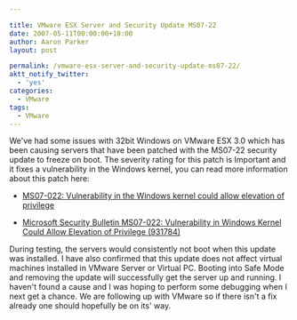 ```yaml
---

title: VMware ESX Server and Security Update MS07-22
date: 2007-05-11T00:00:00+10:00
author: Aaron Parker
layout: post

permalink: /vmware-esx-server-and-security-update-ms07-22/
aktt_notify_twitter:
  - 'yes'
categories:
  - VMware
tags:
  - VMware
---
```

We've had some issues with 32bit Windows on VMware ESX 3.0 which has been causing servers that have been patched with the MS07-22 security update to freeze on boot. The severity rating for this patch is Important and it fixes a vulnerability in the Windows kernel, you can read more information about this patch here:

  * [MS07-022: Vulnerability in the Windows kernel could allow elevation of privilege](http://support.microsoft.com/kb/931784/en-us)

  * [Microsoft Security Bulletin MS07-022: Vulnerability in Windows Kernel Could Allow Elevation of Privilege (931784)](http://www.microsoft.com/technet/security/bulletin/ms07-022.mspx)

During testing, the servers would consistently not boot when this update was installed. I have also confirmed that this update does not affect virtual machines installed in VMware Server or Virtual PC. Booting into Safe Mode and removing the update will successfully get the server up and running. I haven't found a cause and I was hoping to perform some debugging when I next get a chance. We are following up with VMware so if there isn't a fix already one should hopefully be on its' way.
